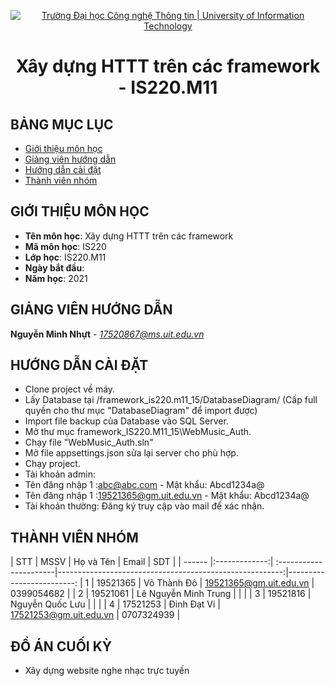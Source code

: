 <!-- Banner -->
<p align="center">
  <a href="https://www.uit.edu.vn/" title="Trường Đại học Công nghệ Thông tin" style="border: none;">
    <img src="https://i.imgur.com/WmMnSRt.png" alt="Trường Đại học Công nghệ Thông tin | University of Information Technology">
  </a>
</p>

<!-- Title -->
<h1 align="center"><b>Xây dựng HTTT trên các framework - IS220.M11</b></h1>



## BẢNG MỤC LỤC
* [ Giới thiệu môn học](#gioithieumonhoc)
* [ Giảng viên hướng dẫn](#giangvien)
* [ Hướng dẫn cài đặt](#caidat)
* [ Thành viên nhóm](#thanhvien)

## GIỚI THIỆU MÔN HỌC
<a name="gioithieumonhoc"></a>
* **Tên môn học**: Xây dựng HTTT trên các framework
* **Mã môn học**: IS220
* **Lớp học**: IS220.M11
* **Ngày bắt đầu**: 
* **Năm học**: 2021

## GIẢNG VIÊN HƯỚNG DẪN
<a name="giangvien"></a>
**Nguyễn Minh Nhựt** - *17520867@ms.uit.edu.vn*

## HƯỚNG DẪN CÀI ĐẶT
<a name="caidat"></a>
* Clone project về máy.
* Lấy Database tại /framework_is220.m11_15/DatabaseDiagram/ (Cấp full quyền cho thư mục "DatabaseDiagram"  để import được)
* Import file backup của Database vào SQL Server.
* Mở thư mục framework_IS220.M11_15\WebMusic_Auth.
* Chạy file "WebMusic_Auth.sln"
* Mở file appsettings.json sửa lại server cho phù hợp.
* Chạy project.
* Tài khoản admin: 
* Tên đăng nhập 1 :abc@abc.com - Mật khẩu: Abcd1234a@
*  Tên đăng nhập 1 :19521365@gm.uit.edu.vn - Mật khẩu: Abcd1234a@
* Tài khoản thường: Đăng ký truy cập vào mail để xác nhận.



## THÀNH VIÊN NHÓM
<a name="thanhvien"></a>
| STT    | MSSV          | Họ và Tên              | Email                                                   |  SDT                    |
| ------ |:-------------:| :----------------------|--------------------------------------------------------:|-------------------------:
| 1      | 19521365      | Võ Thành Đô            |  19521365@gm.uit.edu.vn                                 | 0399054682              |
| 2      | 19521061      | Lê Nguyễn Minh Trung   |                                                         |                         |
| 3      | 19521816      | Nguyễn Quốc Lưu        |                                                         |                         |
| 4      | 17521253      | Đinh Đạt Vi            |  17521253@gm.uit.edu.vn                                 | 0707324939              |
## ĐỒ ÁN CUỐI KỲ
-  Xây dựng website nghe nhạc trực tuyến
